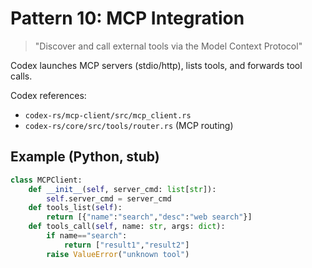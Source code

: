 # Pattern 10: MCP Integration

> "Discover and call external tools via the Model Context Protocol"

Codex launches MCP servers (stdio/http), lists tools, and forwards tool calls.

Codex references:
- `codex-rs/mcp-client/src/mcp_client.rs`
- `codex-rs/core/src/tools/router.rs` (MCP routing)

## Example (Python, stub)

```python
class MCPClient:
    def __init__(self, server_cmd: list[str]):
        self.server_cmd = server_cmd
    def tools_list(self):
        return [{"name":"search","desc":"web search"}]
    def tools_call(self, name: str, args: dict):
        if name=="search":
            return ["result1","result2"]
        raise ValueError("unknown tool")
```
